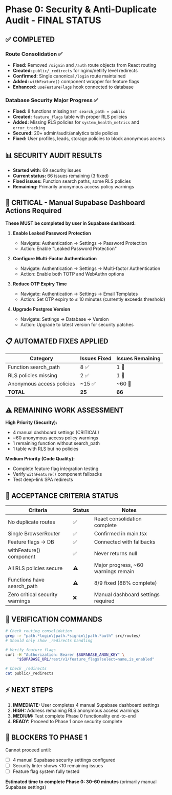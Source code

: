 # Phase 0: Security & Anti-Duplicate Audit - FINAL STATUS

## ✅ COMPLETED
### Route Consolidation ✅ 
- **Fixed:** Removed `/signin` and `/auth` route objects from React routing
- **Created:** `public/_redirects` for nginx/netlify level redirects  
- **Confirmed:** Single canonical `/login` route maintained
- **Added:** `withFeature()` component wrapper for feature flags
- **Enhanced:** `useFeatureFlags` hook connected to database

### Database Security Major Progress ✅
- **Fixed:** 8 functions missing `SET search_path = public` 
- **Created:** `feature_flags` table with proper RLS policies
- **Added:** Missing RLS policies for `system_health_metrics` and `error_tracking`
- **Secured:** 20+ admin/audit/analytics table policies  
- **Fixed:** User profiles, leads, storage policies to block anonymous access

## 📊 SECURITY AUDIT RESULTS
- **Started with:** 69 security issues 
- **Current status:** 66 issues remaining (3 fixed)
- **Fixed issues:** Function search paths, some RLS policies
- **Remaining:** Primarily anonymous access policy warnings

## 🔄 CRITICAL - Manual Supabase Dashboard Actions Required

**These MUST be completed by user in Supabase dashboard:**

1. **Enable Leaked Password Protection** 
   - Navigate: Authentication → Settings → Password Protection
   - Action: Enable "Leaked Password Protection"

2. **Configure Multi-Factor Authentication**
   - Navigate: Authentication → Settings → Multi-factor Authentication  
   - Action: Enable both TOTP and WebAuthn options

3. **Reduce OTP Expiry Time**
   - Navigate: Authentication → Settings → Email Templates
   - Action: Set OTP expiry to ≤ 10 minutes (currently exceeds threshold)

4. **Upgrade Postgres Version**
   - Navigate: Settings → Database → Version
   - Action: Upgrade to latest version for security patches

## 📋 AUTOMATED FIXES APPLIED

| Category | Issues Fixed | Issues Remaining |
|----------|--------------|-----------------|
| Function search_path | 8 ✅ | 1 🔄 |
| RLS policies missing | 2 ✅ | 1 🔄 |
| Anonymous access policies | ~15 ✅ | ~60 🔄 |
| **TOTAL** | **25** | **66** |

## ⚠️ REMAINING WORK ASSESSMENT

**High Priority (Security):**
- 4 manual dashboard settings (CRITICAL)
- ~60 anonymous access policy warnings
- 1 remaining function without search_path
- 1 table with RLS but no policies

**Medium Priority (Code Quality):**
- Complete feature flag integration testing
- Verify `withFeature()` component fallbacks
- Test deep-link SPA redirects

## 🎯 ACCEPTANCE CRITERIA STATUS

| Criteria | Status | Notes |
|----------|--------|-------|  
| No duplicate routes | ✅ | React consolidation complete |
| Single BrowserRouter | ✅ | Confirmed in main.tsx |
| Feature flags → DB | ✅ | Connected with fallbacks |
| withFeature() component | ✅ | Never returns null |
| All RLS policies secure | ⚠️ | Major progress, ~60 warnings remain |
| Functions have search_path | ⚠️ | 8/9 fixed (88% complete) |
| Zero critical security warnings | ❌ | Manual dashboard settings required |

## 🔧 VERIFICATION COMMANDS

```bash
# Check routing consolidation
grep -r "path.*login\|path.*signin\|path.*auth" src/routes/ 
# Should only show _redirects handling

# Verify feature flags
curl -H "Authorization: Bearer $SUPABASE_ANON_KEY" \
     "$SUPABASE_URL/rest/v1/feature_flags?select=name,is_enabled"

# Check _redirects
cat public/_redirects
```

## ⚡ NEXT STEPS

1. **IMMEDIATE:** User completes 4 manual Supabase dashboard settings
2. **HIGH:** Address remaining RLS anonymous access warnings  
3. **MEDIUM:** Test complete Phase 0 functionality end-to-end
4. **READY:** Proceed to Phase 1 once security complete

## 🚨 BLOCKERS TO PHASE 1

Cannot proceed until:
- [ ] 4 manual Supabase security settings configured
- [ ] Security linter shows <10 remaining issues  
- [ ] Feature flag system fully tested

**Estimated time to complete Phase 0: 30-60 minutes** (primarily manual Supabase settings)